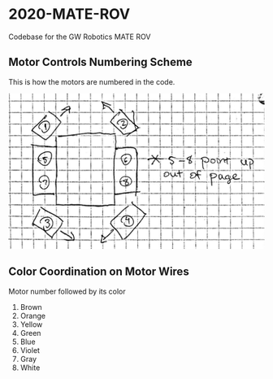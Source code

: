 # 2020-MATE-ROV
Codebase for the GW Robotics MATE ROV

## Motor Controls Numbering Scheme

This is how the motors are numbered in the code.

![](motor_diagram.jpg)

## Color Coordination on Motor Wires
Motor number followed by its color
1. Brown
2. Orange
3. Yellow
4. Green
5. Blue
6. Violet
7. Gray
8. White

